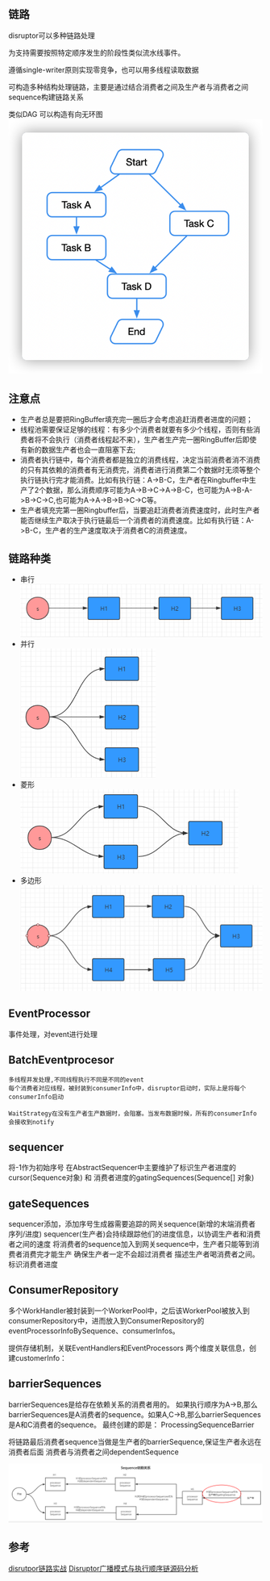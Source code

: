 ## 链路

disruptor可以多种链路处理

为支持需要按照特定顺序发生的阶段性类似流水线事件。

遵循single-writer原则实现零竞争，也可以用多线程读取数据

可构造多种结构处理链路，主要是通过结合消费者之间及生产者与消费者之间sequence构建链路关系

类似DAG
可以构造有向无环图
![DAG](img/链路/有向无环图.png)

## 注意点

- 生产者总是要把RingBuffer填充完一圈后才会考虑追赶消费者进度的问题；
- 线程池需要保证足够的线程：有多少个消费者就要有多少个线程，否则有些消费者将不会执行（消费者线程起不来），生产者生产完一圈RingBuffer后即使有新的数据生产者也会一直阻塞下去;
- 消费者执行链中，每个消费者都是独立的消费线程，决定当前消费者消不消费的只有其依赖的消费者有无消费完，消费者进行消费第二个数据时无须等整个执行链执行完才能消费。比如有执行链：A->B-C，生产者在Ringbuffer中生产了2个数据，那么消费顺序可能为A->B->C->A->B-C，也可能为A->B-A->B->C->C,也可能为A->A->B->B->C->C等。
- 生产者填充完第一圈Ringbuffer后，当要追赶消费者消费速度时，此时生产者能否继续生产取决于执行链最后一个消费者的消费速度。比如有执行链：A->B-C，生产者的生产速度取决于消费者C的消费速度。

## 链路种类

- 串行
    ![串行](img/链路/串行.png)
- 并行  
    ![并行](img/链路/并行.png)
- 菱形  
    ![菱形](img/链路/菱形.png)
- 多边形  
    ![多边型](img/链路/多边形.png)


## EventProcessor

事件处理，对event进行处理

## BatchEventprocesor
    
    多线程并发处理,不同线程执行不同是不同的event
    每个消费者对应线程，被封装到consumerInfo中，disruptor启动时，实际上是将每个consumerInfo启动

    WaitStrategy在没有生产者生产数据时，会阻塞。当发布数据时候，所有的consumerInfo会接收到notify

## sequencer

将-1作为初始序号
在AbstractSequencer中主要维护了标识生产者进度的cursor(Sequence对象) 和 消费者进度的gatingSequences(Sequence[] 对象)

## gateSequences

sequencer添加，添加序号生成器需要追踪的网关sequence(新增的末端消费者序列/进度)
sequencer(生产者)会持续跟踪他们的进度信息，以协调生产者和消费者之间的速度
将消费者的sequence加入到网关sequence中，生产者只能等到消费者消费完才能生产
确保生产者一定不会超过消费者
描述生产者喝消费者之间。标识消费者进度

## ConsumerRepository

多个WorkHandler被封装到一个WorkerPool中，之后该WorkerPool被放入到consumerRepository中，进而放入到ConsumerRepository的eventProcessorInfoBySequence、consumerInfos。

提供存储机制，关联EventHandlers和EventProcessors
两个维度关联信息，创建customerInfo：

## barrierSequences

barrierSequences是给存在依赖关系的消费者用的。
如果执行顺序为A->B,那么barrierSequences是A消费者的sequence。如果A,C->B,那么barrierSequences是A和C消费者的sequence。
最终创建的即是： ProcessingSequenceBarrier

将链路最后消费者sequence当做是生产者的barrierSequence,保证生产者永远在消费者后面
消费者与消费者之间dependentSequence

![生产者过快](img/链路/生产者消费过快.png)

## 参考
[disrutpor链路实战](https://www.cnblogs.com/gyli20170901/p/10249929.html)
[Disruptor广播模式与执行顺序链源码分析](https://blog.csdn.net/biaolianlao0449/article/details/123964943)